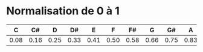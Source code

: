 # Normalisation de 0 à 1

| C | C# | D | D# | E | F | F# | G | G# | A | A# | B |
|---|----|---|----|---|---|----|---|----|---|----|---|
| 0.08 | 0.16 | 0.25 | 0.33 | 0.41 | 0.50 | 0.58 | 0.66 | 0.75 | 0.83 | 0.91 | 1 |